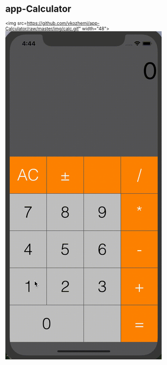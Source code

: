 # app-Calculator

<img src=https://github.com/vkozhemi/app-Calculator/raw/master/img/calc.gif" width="48">
![Image alt](https://github.com/vkozhemi/app-Calculator/raw/master/img/calc.gif)
